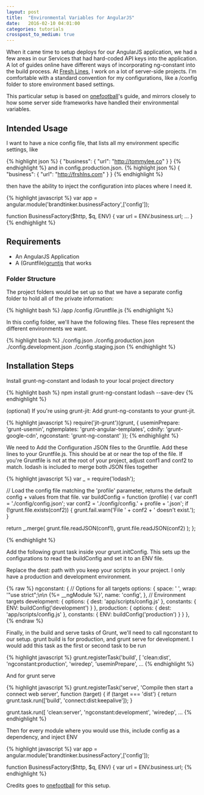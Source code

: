 ```yaml
---
layout: post
title:  "Environmental Variables for AngularJS"
date:   2016-02-10 04:01:00
categories: tutorials
crosspost_to_medium: true
---
```


When it came time to setup deploys for our AngularJS application, we had a few areas in our Services that had hard-coded API keys into the application. A lot of guides online have different ways of incorporating ng-constant into the build process. At [Fresh Lines], I work on a lot of server-side projects. I'm comfortable with a standard convention for my configurations, like a /config folder to store environment based settings.

This particular setup is based on [onefootball]'s guide, and mirrors closely to how some server side frameworks have handled their environmental variables.

## Intended Usage

I want to have a nice config file, that lists all my environment specific settings, like

{% highlight json %}
{
    "business": {
        "url": "http://tommylee.co"
    }
}
{% endhighlight %}
and in config.production.json.
{% highlight json %}
    {
        "business": {
            "url": "http://frshlns.com"
        }
    }
{% endhighlight %}

 then have the ability to inject the configuration into places where I need it.

{% highlight javascript %}
var app = angular.module('brandtinker.businessFactory',['config']);

function BusinessFactory($http, $q, ENV) {
  var url = ENV.business.url;
  ...
}
{% endhighlight %}

## Requirements
 - An AngularJS Application
 - A (Gruntfile)[gruntjs] that works

### Folder Structure
The project folders would be set up so that we have a separate config folder to hold all of the private information:

{% highlight bash %}
/app
/config
/Gruntfile.js
{% endhighlight %}

In this config folder, we'll have the following files. These files represent the different environments we want.

{% highlight bash %}
./config.json
./config.production.json
./config.development.json
./config.staging.json
{% endhighlight %}

## Installation Steps
Install grunt-ng-constant and lodash to your local project directory


{% highlight bash %}
    npm install grunt-ng-constant lodash --save-dev
{% endhighlight %}

(optional) If you're using grunt-jit: Add grunt-ng-constants to your grunt-jit.

  {% highlight javascript %}
require('jit-grunt')(grunt, {
  useminPrepare: 'grunt-usemin',
  ngtemplates: 'grunt-angular-templates',
  cdnify: 'grunt-google-cdn',
  ngconstant: 'grunt-ng-constant'
});
  {% endhighlight %}

We need to Add the Configuration JSON files to the Gruntfile. Add these lines to your Gruntfile.js. This should be at or near the top of the file. If you're Gruntfile is not at the root of your project, adjust conf1 and conf2 to match. lodash is included to merge both JSON files together

{% highlight javascript %}
var _ = require('lodash');

// Load the config file matching the 'profile' parameter, returns the default config + values from that file.
var buildConfig = function (profile) {
var conf1 = './config/config.json';
var conf2 = './config/config.' + profile + '.json';
  if (!grunt.file.exists(conf2)) {
      grunt.fail.warn('File ' + conf2 + ' doesn\'t exist.');
  }

  return _.merge(
      grunt.file.readJSON(conf1),
      grunt.file.readJSON(conf2)
  );
};

{% endhighlight %}

Add the following grunt task inside your grunt.initConfig. This sets up the configurations to read the buildConfig and set it to an ENV file.

Replace the dest: path with you keep your scripts in your project. I only have a production and development environment.

{% raw %}
    ngconstant: {
      // Options for all targets
      options: {
        space: '  ',
        wrap: '"use strict";\n\n {%= __ngModule %}',
        name: 'config',
      },
      // Environment targets
      development: {
        options: {
          dest: 'app/scripts/config.js'
        },
        constants: {
          ENV: buildConfig('development')
        }
      },
      production: {
        options: {
          dest: 'app/scripts/config.js'
        },
        constants: {
          ENV: buildConfig('production')
        }
      }
    },
{% endraw %}

Finally, in the build and serve tasks of Grunt, we'll need to call ngconstant to our setup. grunt build is for production, and grunt serve for development. I would add this task as the first or second task to be run

{% highlight javascript %}
grunt.registerTask('build', [
    'clean:dist',
    'ngconstant:production',
    'wiredep',
    'useminPrepare',
    ...
{% endhighlight %}

  And for grunt serve

{% highlight javascript %}
grunt.registerTask('serve', 'Compile then start a connect web server', function (target) {
  if (target === 'dist') {
    return grunt.task.run(['build', 'connect:dist:keepalive']);
  }

  grunt.task.run([
    'clean:server',
    'ngconstant:development',
    'wiredep',
    ...
{% endhighlight %}

Then for every module where you would use this, include config as a dependency, and inject ENV

{% highlight javascript %}
var app = angular.module('brandtinker.businessFactory',['config']);

function BusinessFactory($http, $q, ENV) {
  var url = ENV.business.url;
{% endhighlight %}

Credits goes to [onefootball] for this setup. 


[onefootball]: http://onefootball.github.io/environment-dependent-configuration-files-with-angularjs-and-grunt/
[gruntjs]: https://github.com/werk85/grunt-ng-constant
[lodash]: https://lodash.com/
[Fresh Lines]: http://frshlns.com/
